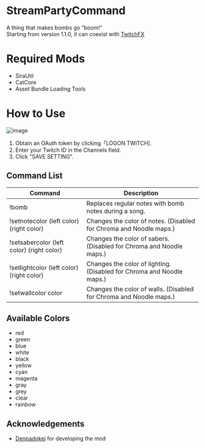 # StreamPartyCommand
A thing that makes bombs go "boom!"  
Starting from version 1.1.0, it can coexist with [TwitchFX](https://github.com/rakso20000/TwitchFX)

# Required Mods  
- SiraUtil
- CatCore
- Asset Bundle Loading Tools
# How to Use 
![image](https://user-images.githubusercontent.com/55026301/138883861-c55a309a-d4e2-48f2-a1f8-4042d2e28444.png)

1. Obtain an OAuth token by clicking「LOGON TWITCH].
2. Enter your Twitch ID in the Channels field.
3. Click "SAVE SETTING".

## Command List
|Command|Description|
|---|---|
|!bomb|Replaces regular notes with bomb notes during a song.|
|!setnotecolor (left color) (right color)|Changes the color of notes. (Disabled for Chroma and Noodle maps.)|
|!setsabercolor (left color) (right color)|Changes the color of sabers. (Disabled for Chroma and Noodle maps.)|
|!setlightcolor (left color) (right color)|Changes the color of lighting. (Disabled for Chroma and Noodle maps.)|
|!setwallcolor color|Changes the color of walls. (Disabled for Chroma and Noodle maps.)|

## Available Colors
- red
- green
- blue
- white
- black
- yellow
- cyan
- magenta
- gray
- grey
- clear
- rainbow

## Acknowledgements
- [Denpadokei](https://github.com/denpadokei) for developing the mod
